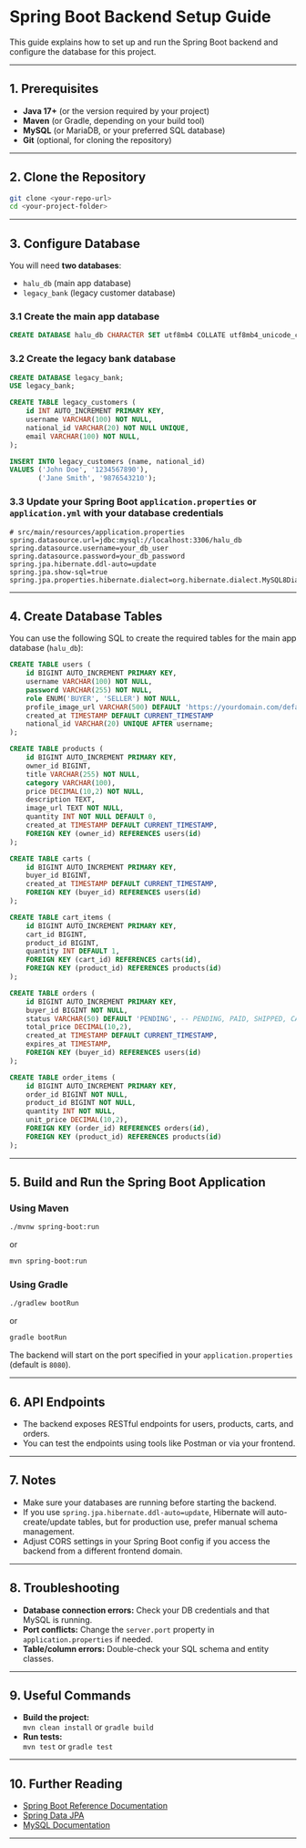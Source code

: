 # Spring Boot Backend Setup Guide

This guide explains how to set up and run the Spring Boot backend and configure the database for this project.

---

## 1. Prerequisites

- **Java 17+** (or the version required by your project)
- **Maven** (or Gradle, depending on your build tool)
- **MySQL** (or MariaDB, or your preferred SQL database)
- **Git** (optional, for cloning the repository)

---

## 2. Clone the Repository

```sh
git clone <your-repo-url>
cd <your-project-folder>
```

---

## 3. Configure Database

You will need **two databases**:

- `halu_db` (main app database)
- `legacy_bank` (legacy customer database)

### 3.1 Create the main app database

```sql
CREATE DATABASE halu_db CHARACTER SET utf8mb4 COLLATE utf8mb4_unicode_ci;
```

### 3.2 Create the legacy bank database

```sql
CREATE DATABASE legacy_bank;
USE legacy_bank;

CREATE TABLE legacy_customers (
    id INT AUTO_INCREMENT PRIMARY KEY,
    username VARCHAR(100) NOT NULL,
    national_id VARCHAR(20) NOT NULL UNIQUE,
    email VARCHAR(100) NOT NULL,
);

INSERT INTO legacy_customers (name, national_id)
VALUES ('John Doe', '1234567890'),
       ('Jane Smith', '9876543210');
```

### 3.3 Update your Spring Boot `application.properties` or `application.yml` with your database credentials

```
# src/main/resources/application.properties
spring.datasource.url=jdbc:mysql://localhost:3306/halu_db
spring.datasource.username=your_db_user
spring.datasource.password=your_db_password
spring.jpa.hibernate.ddl-auto=update
spring.jpa.show-sql=true
spring.jpa.properties.hibernate.dialect=org.hibernate.dialect.MySQL8Dialect
```

---

## 4. Create Database Tables

You can use the following SQL to create the required tables for the main app database (`halu_db`):

```sql
CREATE TABLE users (
    id BIGINT AUTO_INCREMENT PRIMARY KEY,
    username VARCHAR(100) NOT NULL,
    password VARCHAR(255) NOT NULL,
    role ENUM('BUYER', 'SELLER') NOT NULL,
    profile_image_url VARCHAR(500) DEFAULT 'https://yourdomain.com/default-profile.png',
    created_at TIMESTAMP DEFAULT CURRENT_TIMESTAMP
    national_id VARCHAR(20) UNIQUE AFTER username;
);

CREATE TABLE products (
    id BIGINT AUTO_INCREMENT PRIMARY KEY,
    owner_id BIGINT,
    title VARCHAR(255) NOT NULL,
    category VARCHAR(100),
    price DECIMAL(10,2) NOT NULL,
    description TEXT,
    image_url TEXT NOT NULL,
    quantity INT NOT NULL DEFAULT 0,
    created_at TIMESTAMP DEFAULT CURRENT_TIMESTAMP,
    FOREIGN KEY (owner_id) REFERENCES users(id)
);

CREATE TABLE carts (
    id BIGINT AUTO_INCREMENT PRIMARY KEY,
    buyer_id BIGINT,
    created_at TIMESTAMP DEFAULT CURRENT_TIMESTAMP,
    FOREIGN KEY (buyer_id) REFERENCES users(id)
);

CREATE TABLE cart_items (
    id BIGINT AUTO_INCREMENT PRIMARY KEY,
    cart_id BIGINT,
    product_id BIGINT,
    quantity INT DEFAULT 1,
    FOREIGN KEY (cart_id) REFERENCES carts(id),
    FOREIGN KEY (product_id) REFERENCES products(id)
);

CREATE TABLE orders (
    id BIGINT AUTO_INCREMENT PRIMARY KEY,
    buyer_id BIGINT NOT NULL,
    status VARCHAR(50) DEFAULT 'PENDING', -- PENDING, PAID, SHIPPED, CANCELLED
    total_price DECIMAL(10,2),
    created_at TIMESTAMP DEFAULT CURRENT_TIMESTAMP,
    expires_at TIMESTAMP,
    FOREIGN KEY (buyer_id) REFERENCES users(id)
);

CREATE TABLE order_items (
    id BIGINT AUTO_INCREMENT PRIMARY KEY,
    order_id BIGINT NOT NULL,
    product_id BIGINT NOT NULL,
    quantity INT NOT NULL,
    unit_price DECIMAL(10,2),
    FOREIGN KEY (order_id) REFERENCES orders(id),
    FOREIGN KEY (product_id) REFERENCES products(id)
);
```

---

## 5. Build and Run the Spring Boot Application

### Using Maven

```sh
./mvnw spring-boot:run
```

or

```sh
mvn spring-boot:run
```

### Using Gradle

```sh
./gradlew bootRun
```

or

```sh
gradle bootRun
```

The backend will start on the port specified in your `application.properties` (default is `8080`).

---

## 6. API Endpoints

- The backend exposes RESTful endpoints for users, products, carts, and orders.
- You can test the endpoints using tools like Postman or via your frontend.

---

## 7. Notes

- Make sure your databases are running before starting the backend.
- If you use `spring.jpa.hibernate.ddl-auto=update`, Hibernate will auto-create/update tables, but for production use, prefer manual schema management.
- Adjust CORS settings in your Spring Boot config if you access the backend from a different frontend domain.

---

## 8. Troubleshooting

- **Database connection errors:** Check your DB credentials and that MySQL is running.
- **Port conflicts:** Change the `server.port` property in `application.properties` if needed.
- **Table/column errors:** Double-check your SQL schema and entity classes.

---

## 9. Useful Commands

- **Build the project:**  
  `mvn clean install` or `gradle build`
- **Run tests:**  
  `mvn test` or `gradle test`

---

## 10. Further Reading

- [Spring Boot Reference Documentation](https://docs.spring.io/spring-boot/docs/current/reference/html/)
- [Spring Data JPA](https://spring.io/projects/spring-data-jpa)
- [MySQL Documentation](https://dev.mysql.com/doc/)

---
